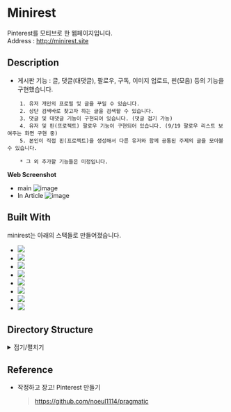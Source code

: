 # Minirest
Pinterest를 모티브로 한 웹페이지입니다.  
Address : http://minirest.site

## Description
* 게시판 기능 : 글, 댓글(대댓글), 팔로우, 구독, 이미지 업로드, 핀(모음) 등의 기능을 구현했습니다.  
```
    1. 유저 개인의 프로필 및 글을 꾸밀 수 있습니다.
    2. 상단 검색바로 찾고자 하는 글을 검색할 수 있습니다.
    3. 댓글 및 대댓글 기능이 구현되어 있습니다. (댓글 접기 가능)
    4. 유저 및 핀(프로젝트) 팔로우 기능이 구현되어 있습니다. (9/19 팔로우 리스트 보여주는 화면 구현 중)
    5. 본인이 직접 핀(프로젝트)을 생성해서 다른 유저와 함께 공통된 주제의 글을 모아볼 수 있습니다.
    
    * 그 외 추가할 기능들은 미정입니다.
```


**Web Screenshot**
* main
![image](https://user-images.githubusercontent.com/53895822/190965072-e51c11fb-75a8-431c-8d1c-52db7f59f50d.png)
* In Article
![image](https://user-images.githubusercontent.com/53895822/190965026-5000271b-e1f4-4e17-8d21-57ee4a6f22ec.png)


## Built With
minirest는 아래의 스택들로 만들어졌습니다.

* <img src="https://img.shields.io/badge/python-3776AB?style=for-the-badge&logo=python&logoColor=white">
* <img src="https://img.shields.io/badge/django-092E20?style=for-the-badge&logo=django&logoColor=white">
* <img src="https://img.shields.io/badge/javascript-F7DF1E?style=for-the-badge&logo=javascript&logoColor=black">
* <img src="https://img.shields.io/badge/html5-E34F26?style=for-the-badge&logo=html5&logoColor=white">
* <img src="https://img.shields.io/badge/bootstrap-7952B3?style=for-the-badge&logo=bootstrap&logoColor=white">
* <img src="https://img.shields.io/badge/postgresql-4169E1?style=for-the-badge&logo=postgresql&logoColor=white">
* <img src="https://img.shields.io/badge/docker-2496ED?style=for-the-badge&logo=docker&logoColor=white">
* <img src="https://img.shields.io/badge/amazonec2-FF9900?style=for-the-badge&logo=amazonec2&logoColor=white">

    

    
## Directory Structure

<details>
<summary>접기/펼치기</summary>

``` bash
├── README.md
├── accountapp
│   ├── admin.py
│   ├── apps.py
│   ├── decorators.py
│   ├── forms.py
│   ├── migrations
│   ├── models.py
│   ├── templates
│   │   └── accountapp
│   │       ├── create.html
│   │       ├── delete.html
│   │       ├── detail.html
│   │       ├── login.html
│   │       └── update.html
│   ├── urls.py
│   └── views.py
├── articleapp
│   ├── admin.py
│   ├── apps.py
│   ├── decorators.py
│   ├── forms.py
│   ├── migrations
│   ├── models.py
│   ├── templates
│   │   └── articleapp
│   │       ├── create.html
│   │       ├── delete.html
│   │       ├── detail.html
│   │       ├── list.html
│   │       ├── taggit
│   │       │   ├── cloud.html
│   │       │   └── list.html
│   │       └── update.html
│   ├── urls.py
│   └── views.py
├── commentapp
│   ├── admin.py
│   ├── apps.py
│   ├── decorators.py
│   ├── forms.py
│   ├── migrations
│   ├── models.py
│   ├── templates
│   │   └── commentapp
│   │       ├── create.html
│   │       ├── delete.html
│   │       ├── detail.html
│   │       └── update.html
│   ├── urls.py
│   └── views.py
├── config
│   ├── Dockerfile
│   ├── docker-compose.yml
│   └── nginx
│       ├── default.conf
│       └── nginx.conf
├── manage.py
├── media
│   ├── article
│   ├── profile
│   └── project
├── minirest
│   ├── asgi.py
│   ├── settings
│   │   ├── base.py
│   │   ├── local.py
│   │   └── prod.py
│   ├── urls.py
│   └── wsgi.py
├── profileapp
│   ├── admin.py
│   ├── apps.py
│   ├── decorators.py
│   ├── forms.py
│   ├── migrations
│   ├── models.py
│   ├── templates
│   │   └── profileapp
│   │       ├── create.html
│   │       └── update.html
│   ├── urls.py
│   └── views.py
├── projectapp
│   ├── admin.py
│   ├── apps.py
│   ├── forms.py
│   ├── migrations
│   ├── models.py
│   ├── templates
│   │   └── projectapp
│   │       ├── create.html
│   │       ├── detail.html
│   │       └── list.html
│   ├── urls.py
│   └── views.py
├── requirements.txt
├── searchapp
│   ├── admin.py
│   ├── apps.py
│   ├── forms.py
│   ├── migrations
│   ├── models.py
│   ├── templates
│   │   └── searchapp
│   │       └── search.html
│   ├── urls.py
│   └── views.py
├── static
│   ├── base.css
│   ├── fonts
│   │   ├── NanumSquareB.otf
│   │   ├── NanumSquareEB.otf
│   │   ├── NanumSquareL.otf
│   │   └── NanumSquareR.otf
│   └── js
│       ├── comment.js
│       └── magicgrid.js
├── subscribeapp
│   ├── admin.py
│   ├── apps.py
│   ├── migrations
│   ├── models.py
│   ├── templates
│   │   └── subscribeapp
│   │       └── list.html
│   ├── urls.py
│   └── views.py
└── templates
    ├── base.html
    ├── footer.html
    ├── head.html
    ├── header.html
    └── snippets
        ├── card.html
        ├── card_project.html
        ├── card_subs.html
        ├── list_fragment.html
        └── pagination.html
```
</details>

## Reference
- 작정하고 장고! Pinterest 만들기
  > https://github.com/noeul1114/pragmatic
